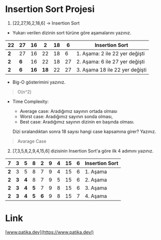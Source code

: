# Insertion Sort Projesi
1. [22,27,16,2,18,6] -> Insertion Sort

* Yukarı verilen dizinin sort türüne göre aşamalarını yazınız.

|22|27|16|2|18|6|Insertion Sort|
|-|-|-|-|-|-|-
|**2**|27|16|22|18|6|1. Aşama: 2 ile 22 yer değişti|
|**2**|**6**|16|22|18|27|2. Aşama: 6 ile 27 yer değişti|
|**2**|**6**|**16**|**18**|22|27|3. Aşama 18 ile 22 yer değişti|

* Big-O gösterimini yazınız.

>O(n^2)

* Time Complexity: 
    * Average case: Aradığımız sayının ortada olması
    * Worst case: Aradığımız sayının sonda olması,
    * Best case: Aradığımız sayının dizinin en başında olması.
    
    Dizi sıralandıktan sonra 18 sayısı hangi case kapsamına girer? Yazınız.

>Avarage Case

2. [7,3,5,8,2,9,4,15,6] dizisinin Insertion Sort'a göre ilk 4 adımını yazınız.

|7|3|5|8|2|9|4|15|6|Insertion Sort|
|-|-|-|-|-|-|-|-|-|-|
|**2**|3|5|8|7|9|4|15|6|1. Aşama|
|**2**|**3**|**4**|8|7|9|5|15|6|2. Aşama|
|**2**|**3**|**4**|**5**|7|9|8|15|6|3. Aşama|
|**2**|**3**|**4**|**5**|**6**|9|8|15|7|4. Aşama|

# Link
[www.patika.dev](https://www.patika.dev/)